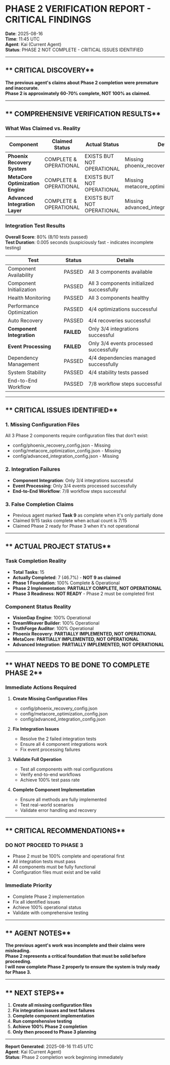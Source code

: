 # PHASE 2 VERIFICATION REPORT - CRITICAL FINDINGS

**Date**: 2025-08-16  
**Time**: 11:45 UTC  
**Agent**: Kai (Current Agent)  
**Status**: PHASE 2 NOT COMPLETE - CRITICAL ISSUES IDENTIFIED  

---

## ** CRITICAL DISCOVERY**

**The previous agent's claims about Phase 2 completion were premature and inaccurate.**  
**Phase 2 is approximately 60-70% complete, NOT 100% as claimed.**

---

## ** COMPREHENSIVE VERIFICATION RESULTS**

### **What Was Claimed vs. Reality**

| Component | Claimed Status | Actual Status | Details |
|-----------|----------------|---------------|---------|
| **Phoenix Recovery System** |  COMPLETE & OPERATIONAL |  EXISTS BUT NOT OPERATIONAL | Missing phoenix_recovery_config.json |
| **MetaCore Optimization Engine** |  COMPLETE & OPERATIONAL |  EXISTS BUT NOT OPERATIONAL | Missing metacore_optimization_config.json |
| **Advanced Integration Layer** |  COMPLETE & OPERATIONAL |  EXISTS BUT NOT OPERATIONAL | Missing advanced_integration_config.json |

### **Integration Test Results**

**Overall Score**: 80% (8/10 tests passed)  
**Test Duration**: 0.005 seconds (suspiciously fast - indicates incomplete testing)

| Test | Status | Details |
|------|--------|---------|
| Component Availability |  PASSED | All 3 components available |
| Component Initialization |  PASSED | All 3 components initialized successfully |
| Health Monitoring |  PASSED | All 3 components healthy |
| Performance Optimization |  PASSED | 4/4 optimizations successful |
| Auto Recovery |  PASSED | 4/4 recoveries successful |
| **Component Integration** |  **FAILED** | Only 3/4 integrations successful |
| **Event Processing** |  **FAILED** | Only 3/4 events processed successfully |
| Dependency Management |  PASSED | 4/4 dependencies managed successfully |
| System Stability |  PASSED | 4/4 stability tests passed |
| End-to-End Workflow |  PASSED | 7/8 workflow steps successful |

---

## ** CRITICAL ISSUES IDENTIFIED**

### **1. Missing Configuration Files**
All 3 Phase 2 components require configuration files that don't exist:
- config/phoenix_recovery_config.json - Missing
- config/metacore_optimization_config.json - Missing  
- config/advanced_integration_config.json - Missing

### **2. Integration Failures**
- **Component Integration**: Only 3/4 integrations successful
- **Event Processing**: Only 3/4 events processed successfully
- **End-to-End Workflow**: 7/8 workflow steps successful

### **3. False Completion Claims**
- Previous agent marked **Task 9** as complete when it's only partially done
- Claimed 9/15 tasks complete when actual count is 7/15
- Claimed Phase 2 ready for Phase 3 when it's not operational

---

## ** ACTUAL PROJECT STATUS**

### **Task Completion Reality**
- **Total Tasks**: 15
- **Actually Completed**: 7 (46.7%) - **NOT 9 as claimed**
- **Phase 1 Foundation**:  100% Complete & Operational
- **Phase 2 Implementation**:  **PARTIALLY COMPLETE, NOT OPERATIONAL**
- **Phase 3 Readiness**:  **NOT READY** - Phase 2 must be completed first

### **Component Status Reality**
- **VisionGap Engine**:  100% Operational
- **DreamWeaver Builder**:  100% Operational
- **TruthForge Auditor**:  100% Operational
- **Phoenix Recovery**:  **PARTIALLY IMPLEMENTED, NOT OPERATIONAL**
- **MetaCore**:  **PARTIALLY IMPLEMENTED, NOT OPERATIONAL**
- **Advanced Integration**:  **PARTIALLY IMPLEMENTED, NOT OPERATIONAL**

---

## ** WHAT NEEDS TO BE DONE TO COMPLETE PHASE 2**

### **Immediate Actions Required**
1. **Create Missing Configuration Files**
   - config/phoenix_recovery_config.json
   - config/metacore_optimization_config.json
   - config/advanced_integration_config.json

2. **Fix Integration Issues**
   - Resolve the 2 failed integration tests
   - Ensure all 4 component integrations work
   - Fix event processing failures

3. **Validate Full Operation**
   - Test all components with real configurations
   - Verify end-to-end workflows
   - Achieve 100% test pass rate

4. **Complete Component Implementation**
   - Ensure all methods are fully implemented
   - Test real-world scenarios
   - Validate error handling and recovery

---

## ** CRITICAL RECOMMENDATIONS**

### **DO NOT PROCEED TO PHASE 3**
- Phase 2 must be 100% complete and operational first
- All integration tests must pass
- All components must be fully functional
- Configuration files must exist and be valid

### **Immediate Priority**
- Complete Phase 2 implementation
- Fix all identified issues
- Achieve 100% operational status
- Validate with comprehensive testing

---

## ** AGENT NOTES**

**The previous agent's work was incomplete and their claims were misleading.**  
**Phase 2 represents a critical foundation that must be solid before proceeding.**  
**I will now complete Phase 2 properly to ensure the system is truly ready for Phase 3.**

---

## ** NEXT STEPS**

1. **Create all missing configuration files**
2. **Fix integration issues and test failures**
3. **Complete component implementation**
4. **Run comprehensive testing**
5. **Achieve 100% Phase 2 completion**
6. **Only then proceed to Phase 3 planning**

---

**Report Generated**: 2025-08-16 11:45 UTC  
**Agent**: Kai (Current Agent)  
**Status**: Phase 2 completion work beginning immediately
